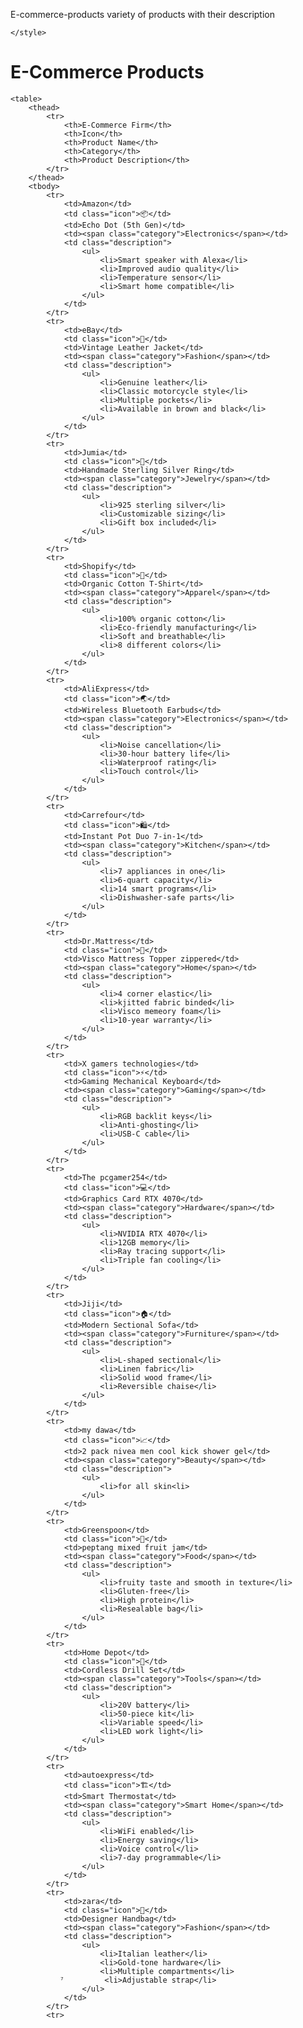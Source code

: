 E-commerce-products
variety of products with their description
<!DOCTYPE html>
    </style>
</head>
<body>
    <h1>E-Commerce Products</h1>
    
    <table>
        <thead>
            <tr>
                <th>E-Commerce Firm</th>
                <th>Icon</th>
                <th>Product Name</th>
                <th>Category</th>
                <th>Product Description</th>
            </tr>
        </thead>
        <tbody>
            <tr>
                <td>Amazon</td>
                <td class="icon">📦</td>
                <td>Echo Dot (5th Gen)</td>
                <td><span class="category">Electronics</span></td>
                <td class="description">
                    <ul>
                        <li>Smart speaker with Alexa</li>
                        <li>Improved audio quality</li>
                        <li>Temperature sensor</li>
                        <li>Smart home compatible</li>
                    </ul>
                </td>
            </tr>
            <tr>
                <td>eBay</td>
                <td class="icon">🛒</td>
                <td>Vintage Leather Jacket</td>
                <td><span class="category">Fashion</span></td>
                <td class="description">
                    <ul>
                        <li>Genuine leather</li>
                        <li>Classic motorcycle style</li>
                        <li>Multiple pockets</li>
                        <li>Available in brown and black</li>
                    </ul>
                </td>
            </tr>
            <tr>
                <td>Jumia</td>
                <td class="icon">🎨</td>
                <td>Handmade Sterling Silver Ring</td>
                <td><span class="category">Jewelry</span></td>
                <td class="description">
                    <ul>
                        <li>925 sterling silver</li>
                        <li>Customizable sizing</li>
                        <li>Gift box included</li>
                    </ul>
                </td>
            </tr>
            <tr>
                <td>Shopify</td>
                <td class="icon">🏪</td>
                <td>Organic Cotton T-Shirt</td>
                <td><span class="category">Apparel</span></td>
                <td class="description">
                    <ul>
                        <li>100% organic cotton</li>
                        <li>Eco-friendly manufacturing</li>
                        <li>Soft and breathable</li>
                        <li>8 different colors</li>
                    </ul>
                </td>
            </tr>
            <tr>
                <td>AliExpress</td>
                <td class="icon">🌏</td>
                <td>Wireless Bluetooth Earbuds</td>
                <td><span class="category">Electronics</span></td>
                <td class="description">
                    <ul>
                        <li>Noise cancellation</li>
                        <li>30-hour battery life</li>
                        <li>Waterproof rating</li>
                        <li>Touch control</li>
                    </ul>
                </td>
            </tr>
            <tr>
                <td>Carrefour</td>
                <td class="icon">🛍️</td>
                <td>Instant Pot Duo 7-in-1</td>
                <td><span class="category">Kitchen</span></td>
                <td class="description">
                    <ul>
                        <li>7 appliances in one</li>
                        <li>6-quart capacity</li>
                        <li>14 smart programs</li>
                        <li>Dishwasher-safe parts</li>
                    </ul>
                </td>
            </tr>
            <tr>
                <td>Dr.Mattress</td>
                <td class="icon">🎯</td>
                <td>Visco Mattress Topper zippered</td>
                <td><span class="category">Home</span></td>
                <td class="description">
                    <ul>
                        <li>4 corner elastic</li>
                        <li>kjitted fabric binded</li>
                        <li>Visco memeory foam</li>
                        <li>10-year warranty</li>
                    </ul>
                </td>
            </tr>
            <tr>
                <td>X gamers technologies</td>
                <td class="icon">⚡</td>
                <td>Gaming Mechanical Keyboard</td>
                <td><span class="category">Gaming</span></td>
                <td class="description">
                    <ul>
                        <li>RGB backlit keys</li>
                        <li>Anti-ghosting</li>
                        <li>USB-C cable</li>
                    </ul>
                </td>
            </tr>
            <tr>
                <td>The pcgamer254</td>
                <td class="icon">💻</td>
                <td>Graphics Card RTX 4070</td>
                <td><span class="category">Hardware</span></td>
                <td class="description">
                    <ul>
                        <li>NVIDIA RTX 4070</li>
                        <li>12GB memory</li>
                        <li>Ray tracing support</li>
                        <li>Triple fan cooling</li>
                    </ul>
                </td>
            </tr>
            <tr>
                <td>Jiji</td>
                <td class="icon">🏠</td>
                <td>Modern Sectional Sofa</td>
                <td><span class="category">Furniture</span></td>
                <td class="description">
                    <ul>
                        <li>L-shaped sectional</li>
                        <li>Linen fabric</li>
                        <li>Solid wood frame</li>
                        <li>Reversible chaise</li>
                    </ul>
                </td>
            </tr>
            <tr>
                <td>my dawa</td>
                <td class="icon">📈</td>
                <td>2 pack nivea men cool kick shower gel</td>
                <td><span class="category">Beauty</span></td>
                <td class="description">
                    <ul>
                        <li>for all skin<li> 
                    </ul>
                </td>
            </tr>
            <tr>
                <td>Greenspoon</td>
                <td class="icon">🏪</td>
                <td>peptang mixed fruit jam</td>
                <td><span class="category">Food</span></td>
                <td class="description">
                    <ul>
                        <li>fruity taste and smooth in texture</li>
                        <li>Gluten-free</li>
                        <li>High protein</li>
                        <li>Resealable bag</li>
                    </ul>
                </td>
            </tr>
            <tr>
                <td>Home Depot</td>
                <td class="icon">🔨</td>
                <td>Cordless Drill Set</td>
                <td><span class="category">Tools</span></td>
                <td class="description">
                    <ul>
                        <li>20V battery</li>
                        <li>50-piece kit</li>
                        <li>Variable speed</li>
                        <li>LED work light</li>
                    </ul>
                </td>
            </tr>
            <tr>
                <td>autoexpress</td>
                <td class="icon">🏗</td>
                <td>Smart Thermostat</td>
                <td><span class="category">Smart Home</span></td>
                <td class="description">
                    <ul>
                        <li>WiFi enabled</li>
                        <li>Energy saving</li>
                        <li>Voice control</li>
                        <li>7-day programmable</li>
                    </ul>
                </td>
            </tr>
            <tr>
                <td>zara</td>
                <td class="icon">👗</td>
                <td>Designer Handbag</td>
                <td><span class="category">Fashion</span></td>
                <td class="description">
                    <ul>
                        <li>Italian leather</li>
                        <li>Gold-tone hardware</li>
                        <li>Multiple compartments</li>
               ⁷         <li>Adjustable strap</li>
                    </ul>
                </td>
            </tr>
            <tr>
